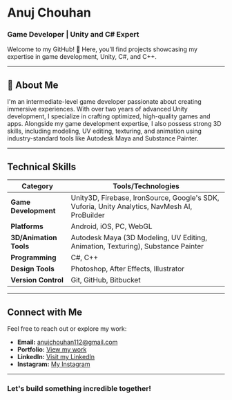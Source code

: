 # **Anuj Chouhan**  
### Game Developer | Unity and C# Expert  

Welcome to my GitHub! 🚀 Here, you’ll find projects showcasing my expertise in game development, Unity, C#, and C++.  

---

## 🌟 **About Me**  
I'm an intermediate-level game developer passionate about creating immersive experiences. With over two years of advanced Unity development, I specialize in crafting optimized, high-quality games and apps. Alongside my game development expertise, I also possess strong 3D skills, including modeling, UV editing, texturing, and animation using industry-standard tools like Autodesk Maya and Substance Painter.  

---

## **Technical Skills**  

| **Category**        | **Tools/Technologies**                                                                 |
|----------------------|----------------------------------------------------------------------------------------|
| **Game Development** | Unity3D, Firebase, IronSource, Google's SDK, Vuforia, Unity Analytics, NavMesh AI, ProBuilder|
| **Platforms**        | Android, iOS, PC, WebGL                                                                |
| **3D/Animation Tools** | Autodesk Maya (3D Modeling, UV Editing, Animation, Texturing), Substance Painter |
| **Programming**      | C#, C++                                                                               |
| **Design Tools**     | Photoshop, After Effects, Illustrator                                                 |
| **Version Control**  | Git, GitHub, Bitbucket                                                                |  

---

## **Connect with Me**  

Feel free to reach out or explore my work:

- **Email:** anujchouhan112@gmail.com  
- **Portfolio:** [View my work](https://encouraging-deer-41e.notion.site/Anuj-Chouhan-Game-Developer-13ff4e9ef725806caecbdbbe532efe53)  
- **LinkedIn:** [Visit my LinkedIn](https://www.linkedin.com/in/anuj-chouhan)  
- **Instagram:** [My Instagram](https://www.instagram.com/anuj_chouhan22/)  

---

### **Let's build something incredible together!**
